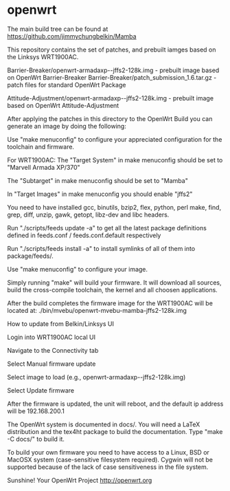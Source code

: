 openwrt
=======
The main build tree can be found at https://github.com/jimmychungbelkin/Mamba

This repository contains the set of patches, and prebuilt iamges based on the Linksys WRT1900AC.



Barrier-Breaker/openwrt-armadaxp--jffs2-128k.img - prebuilt image based on OpenWrt Barrier-Breaker
Barrier-Breaker/patch_submission_1.6.tar.gz - patch files for standard OpenWrt Package

Attitude-Adjustment/openwrt-armadaxp--jffs2-128k.img - prebuilt image based on OpenWrt Attitude-Adjustment

After applying the patches in this directory to the OpenWrt Build you can generate an image by doing the following:

Use "make menuconfig" to configure your appreciated
configuration for the toolchain and firmware.

For WRT1900AC:
 The "Target System" in make menuconfig should be set to "Marvell Armada XP/370"

 The "Subtarget" in make menuconfig should be set to "Mamba"

 In "Target Images" in make menuconfig you should enable "jffs2"

You need to have installed gcc, binutils, bzip2, flex, python, perl
make, find, grep, diff, unzip, gawk, getopt, libz-dev and libc headers.

Run "./scripts/feeds update -a" to get all the latest package definitions
defined in feeds.conf / feeds.conf.default respectively

Run "./scripts/feeds install -a" to install symlinks of all of them into
package/feeds/.

Use "make menuconfig" to configure your image.

Simply running "make" will build your firmware.
It will download all sources, build the cross-compile toolchain, 
the kernel and all choosen applications.

After the build completes the firmware image for the WRT1900AC will be 
located at:
./bin/mvebu/openwrt-mvebu-mamba-jffs2-128k.img

How to update from Belkin/Linksys UI

Login into WRT1900AC local UI

Navigate to the Connectivity tab

Select Manual firmware update

Select image to load (e.g., openwrt-armadaxp--jffs2-128k.img)

Select Update firmware

After the firmware is updated, the unit will reboot, and the default ip address will be 192.168.200.1

The OpenWrt system is documented in docs/. You will need a LaTeX distribution
and the tex4ht package to build the documentation. Type "make -C docs/" to build it.

To build your own firmware you need to have access to a Linux, BSD or MacOSX system
(case-sensitive filesystem required). Cygwin will not be supported because of
the lack of case sensitiveness in the file system.


Sunshine!
	Your OpenWrt Project
	http://openwrt.org


